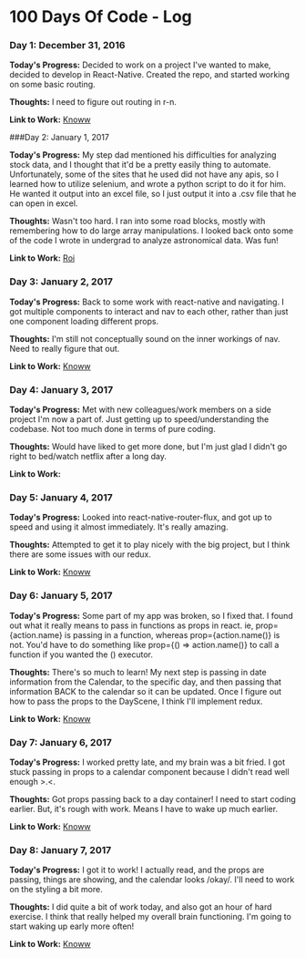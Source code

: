 # 100 Days Of Code - Log

### Day 1: December 31, 2016

**Today's Progress:** Decided to work on a project I've wanted to make, decided to develop in React-Native. Created the repo, and started working on some basic routing.

**Thoughts:** I need to figure out routing in r-n.

**Link to Work:** [Knoww](https://github.com/C-Powers/Knoww)

###Day 2: January 1, 2017

**Today's Progress:** My step dad mentioned his difficulties for analyzing stock data, and I thought that it'd be a pretty easily thing to automate. Unfortunately, some of the sites that he used did not have any apis, so I learned how to utilize selenium, and wrote a python script to do it for him. He wanted it output into an excel file, so I just output it into a .csv file that he can open in excel.

**Thoughts:** Wasn't too hard. I ran into some road blocks, mostly with remembering how to do large array manipulations. I looked back onto some of the code I wrote in undergrad to analyze astronomical data. Was fun!

**Link to Work:** [Roi](https://github.com/C-Powers/a-rating-roi)

### Day 3: January 2, 2017
**Today's Progress:** Back to some work with react-native and navigating. I got multiple components to interact and nav to each other, rather than just one component loading different props.

**Thoughts:** I'm still not conceptually sound on the inner workings of nav. Need to really figure that out.

**Link to Work:** [Knoww](https://github.com/C-Powers/Knoww)

### Day 4: January 3, 2017
**Today's Progress:** Met with new colleagues/work members on a side project I'm now a part of. Just getting up to speed/understanding the codebase. Not too much done in terms of pure coding.

**Thoughts:** Would have liked to get more done, but I'm just glad I didn't go right to bed/watch netflix after a long day.

**Link to Work:**

### Day 5: January 4, 2017
**Today's Progress:** Looked into react-native-router-flux, and got up to speed and using it almost immediately. It's really amazing.

**Thoughts:** Attempted to get it to play nicely with the big project, but I think there are some issues with our redux.

**Link to Work:** [Knoww](https://github.com/C-Powers/Knoww)

### Day 6: January 5, 2017
**Today's Progress:** Some part of my app was broken, so I fixed that. I found out what it really means to pass in functions as props in react. ie, prop={action.name} is passing in a function, whereas prop={action.name()} is not. You'd have to do something like prop={() => action.name()} to call a function if you wanted the () executor.

**Thoughts:** There's so much to learn! My next step is passing in date information from the Calendar, to the specific day, and then passing that information BACK to the calendar so it can be updated. Once I figure out how to pass the props to the DayScene, I think I'll implement redux.

**Link to Work:** [Knoww](https://github.com/C-Powers/Knoww)


### Day 7: January 6, 2017
**Today's Progress:** I worked pretty late, and my brain was a bit fried. I got stuck passing in props to a calendar component because I didn't read well enough >.<.

**Thoughts:** Got props passing back to a day container! I need to start coding earlier. But, it's rough with work. Means I have to wake up much earlier.

**Link to Work:** [Knoww](https://github.com/C-Powers/Knoww)

### Day 8: January 7, 2017
**Today's Progress:** I got it to work! I actually read, and the props are passing, things are showing, and the calendar looks /okay/. I'll need to work on the styling a bit more.

**Thoughts:** I did quite a bit of work today, and also got an hour of hard exercise. I think that really helped my overall brain functioning. I'm going to start waking up early more often! 

**Link to Work:** [Knoww](https://github.com/C-Powers/Knoww)


<!--
### Day 0: February 30, 2016 (Example 1)
##### (delete me or comment me out)

**Today's Progress**: Fixed CSS, worked on canvas functionality for the app.

**Thoughts:** I really struggled with CSS, but, overall, I feel like I am slowly getting better at it. Canvas is still new for me, but I managed to figure out some basic functionality.

**Link to work:** [Calculator App](http://www.example.com)

### Day 0: February 30, 2016 (Example 2)
##### (delete me or comment me out)

**Today's Progress**: Fixed CSS, worked on canvas functionality for the app.

**Thoughts**: I really struggled with CSS, but, overall, I feel like I am slowly getting better at it. Canvas is still new for me, but I managed to figure out some basic functionality.

**Link(s) to work**: [Calculator App](http://www.example.com)


### Day 1: June 27, Monday

**Today's Progress**: I've gone through many exercises on FreeCodeCamp.

**Thoughts** I've recently started coding, and it's a great feeling when I finally solve an algorithm challenge after a lot of attempts and hours spent.

**Link(s) to work**
1. [Find the Longest Word in a String](https://www.freecodecamp.com/challenges/find-the-longest-word-in-a-string)
2. [Title Case a Sentence](https://www.freecodecamp.com/challenges/title-case-a-sentence)
-->
